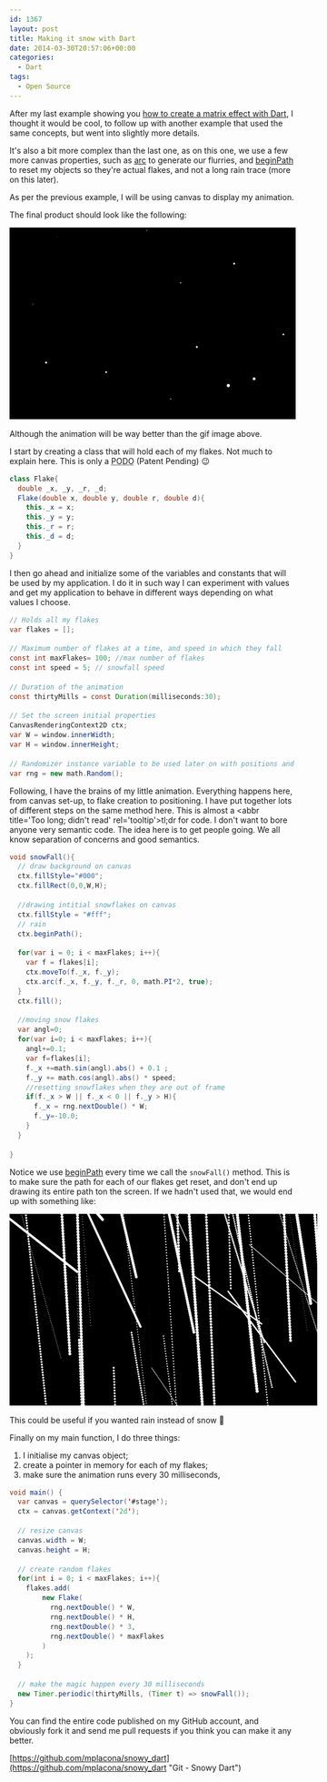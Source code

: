 ```yaml
---
id: 1367
layout: post
title: Making it snow with Dart
date: 2014-03-30T20:57:06+00:00
categories:
  - Dart
tags:
  - Open Source
---
```

After my last example showing you [how to create a matrix effect with Dart](https://www.placona.co.uk/1361/open-source/dart/matrix-effect-with-dart/ "Matrix effect with Dart"), I thought it would be cool, to follow up with another example that used the same concepts, but went into slightly more details.

It's also a bit more complex than the last one, as on this one, we use a few more canvas properties, such as <a title="CanvasRenderingContext2D - Arc" href="https://api.dartlang.org/apidocs/channels/stable/#dart-dom-html.CanvasRenderingContext2D@id_arc" target="_blank" class="broken_link">arc</a> to generate our flurries, and <a title="CanvasRenderingContext2D - beginPath" href="https://api.dartlang.org/apidocs/channels/stable/#dart-dom-html.CanvasRenderingContext2D@id_beginPath" target="_blank" class="broken_link">beginPath</a> to reset my objects so they're actual flakes, and not a long rain trace (more on this later).

As per the previous example, I will be using canvas to display my animation.

The final product should look like the following:

<img class="alignnone size-full wp-image-1368" alt="Dart Snow" src="/images/2014/03/dart_snow.gif" width="542" height="337" />

Although the animation will be way better than the gif image above.

I start by creating a class that will hold each of my flakes. Not much to explain here. This is only a <abbr title='Plain Old Dart Object' rel='tooltip'>PODO</abbr> (Patent Pending) 😉

```java
class Flake{
  double _x, _y, _r, _d;
  Flake(double x, double y, double r, double d){
    this._x = x;
    this._y = y;
    this._r = r;
    this._d = d;
  }
}
```

I then go ahead and initialize some of the variables and constants that will be used by my application. I do it in such way I can experiment with values and get my application to behave in different ways depending on what values I choose.

```java
// Holds all my flakes
var flakes = [];
 
// Maximum number of flakes at a time, and speed in which they fall
const int maxFlakes= 100; //max number of flakes
const int speed = 5; // snowfall speed
 
// Duration of the animation
const thirtyMills = const Duration(milliseconds:30);
 
// Set the screen initial properties
CanvasRenderingContext2D ctx;
var W = window.innerWidth;
var H = window.innerHeight;
 
// Randomizer instance variable to be used later on with positions and sizes
var rng = new math.Random();
```

Following, I have the brains of my little animation. Everything happens here, from canvas set-up, to flake creation to positioning. I have put together lots of different steps on the same method here. This is almost a <abbr title='Too long; didn't read' rel='tooltip'>tl;dr</abbr> for code. I don't want to bore anyone very semantic code. The idea here is to get people going. We all know separation of concerns and good semantics.

```java
void snowFall(){
  // draw background on canvas
  ctx.fillStyle="#000";
  ctx.fillRect(0,0,W,H);
  
  //drawing intitial snowflakes on canvas
  ctx.fillStyle = "#fff";
  // rain 
  ctx.beginPath();
  
  for(var i = 0; i < maxFlakes; i++){
    var f = flakes[i];
    ctx.moveTo(f._x, f._y);
    ctx.arc(f._x, f._y, f._r, 0, math.PI*2, true);
  }
  ctx.fill();
  
  //moving snow flakes
  var angl=0;
  for(var i=0; i < maxFlakes; i++){
    angl+=0.1;
    var f=flakes[i];
    f._x +=math.sin(angl).abs() + 0.1 ;
    f._y += math.cos(angl).abs() * speed;
    //resetting snowflakes when they are out of frame
    if(f._x > W || f._x < 0 || f._y > H){
      f._x = rng.nextDouble() * W;
      f._y=-10.0;
    }
  }
  
}
```

Notice we use <a title="W3Schools beginPath" href="http://www.w3schools.com/tags/canvas_beginpath.asp" target="_blank">beginPath</a> every time we call the `snowFall()` method. This is to make sure the path for each of our flakes get reset, and don't end up drawing its entire path ton the screen. If we hadn't used that, we would end up with something like:

<div id="attachment_1369" style="width: 552px" class="wp-caption alignnone">
  <img class="size-full wp-image-1369" alt="Dart Rain" src="/images/2014/03/dart_rain.gif" width="542" height="337" />
  
  <p class="wp-caption-text">
    This could be useful if you wanted rain instead of snow 🙂
  </p>
</div>

Finally on my main function, I do three things:

  1. I initialise my canvas object;
  2. create a pointer in memory for each of my flakes;
  3. make sure the animation runs every 30 milliseconds,

```java
void main() {
  var canvas = querySelector('#stage');
  ctx = canvas.getContext('2d');
  
  // resize canvas
  canvas.width = W;
  canvas.height = H;
  
  // create random flakes
  for(int i = 0; i < maxFlakes; i++){
    flakes.add(
        new Flake(
          rng.nextDouble() * W,
          rng.nextDouble() * H,
          rng.nextDouble() * 3,
          rng.nextDouble() * maxFlakes
        )
    );
  }
    
  // make the magic happen every 30 milliseconds
  new Timer.periodic(thirtyMills, (Timer t) => snowFall());
}
```

You can find the entire code published on my GitHub account, and obviously fork it and send me pull requests if you think you can make it any better.

[https://github.com/mplacona/snowy_dart](https://github.com/mplacona/snowy_dart "Git - Snowy Dart")
